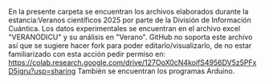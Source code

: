En la presente carpeta se encuentran los archivos elaborados durante la estancia:Veranos científicos 2025 por parte de la División de Información Cuántica. Los datos experimentales se encuentran en el archivo excel "VERANODICU" y su análisis en "Verano". GitHub no soporta este archivo así que se sugiere hacer fork para poder editarlo/visualizarlo, de no estar familiarizado con esta acción pedir permiso en: https://colab.research.google.com/drive/127OoX0cN4koifS4956DV5z5PFxD5jgru?usp=sharing También se encuentran los programas Arduino.